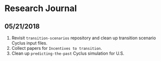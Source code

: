 # Research Journal

## 05/21/2018
1. Revisit `transition-scenarios` repository and clean up transition scenario Cyclus input files.
2. Collect papers for `Incentives to transition`.
3. Clean up `predicting-the-past` Cyclus simulation for U.S.